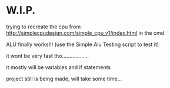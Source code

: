 # W.I.P.
trying to recreate the cpu from http://simplecpudesign.com/simple_cpu_v1/index.html in the cmd


ALU finally works!!! (use the Simple Alu Testing script to test it)

it wont be very fast tho..................

it mostly will be variables and if statements


project still is being made, will take some time...
